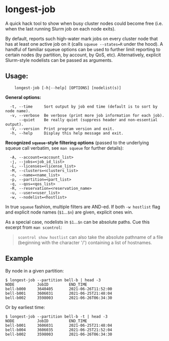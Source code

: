 # longest-job

A quick hack tool to show when busy cluster nodes could become free (i.e. when
the last running Slurm job on each node exits).

By default, reports such high-water mark jobs on every cluster node that
has at least one active job on it (calls `squeue --states=R` under the hood).
A handful of familiar squeue options can be used to further limit
reporting to certain nodes (by partition, by account, by QoS, etc).
Alternatively, explicit Slurm-style nodelists can be passed as arguments.

## Usage:
```
    longest-job [-h|--help] [OPTIONS] [nodelist(s)]
```

**General options:**
```
  -t, --time     Sort output by job end time (default is to sort by node name).
  -v, --verbose  Be verbose (print more job information for each job).
      --quiet    Be really quiet (suppress header and non-essential output).
  -V, --version  Print program version and exit.
  -h, --help     Display this help message and exit.
```

**Recognized `squeue`-style filtering options** (passed to the underlying squeue
call verbatim, see `man squeue` for further details):
```
  -A, --account=<account_list>
  -j, --jobs=<job_id_list>
  -L, --licenses=<license_list>
  -M, --clusters=<clusters_list>
  -n, --name=<name_list>
  -p, --partition=<part_list>
  -q, --qos=<qos_list>
  -R, --reservation=<reservation_name>
  -u, --user=<user_list>
  -w, --nodelist=<hostlist>
```

In true `squeue` fashion, multiple filters are AND-ed.  If both `-w hostlist`
flag and explicit node names (`$1`...`$n`) are given, explicit ones win.

As a special case, nodelists in `$1`...`$n` can be absolute paths.
Cue this excerpt from `man scontrol`:
   > `scontrol show hostlist` can also take the absolute pathname of a file
   > (beginning with the character '/') containing a list of hostnames.


## Example
By node in a given partition:
```
$ longest-job --partition bell-b | head -3
NODE          JobID         END_TIME
bell-b000     3640405       2021-06-26T11:52:00
bell-b001     3606031       2021-06-25T21:48:04
bell-b002     3598003       2021-06-26T06:34:30
```
Or by earliest time:
```
$ longest-job --partition bell-b -t | head -3
NODE          JobID         END_TIME
bell-b001     3606031       2021-06-25T21:48:04
bell-b004     3606035       2021-06-25T21:52:04
bell-b002     3598003       2021-06-26T06:34:30
```
